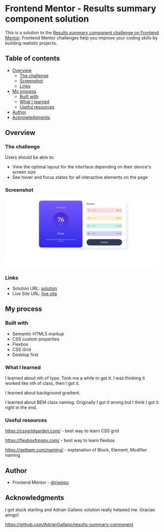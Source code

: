 # Frontend Mentor - Results summary component solution

This is a solution to the [Results summary component challenge on Frontend Mentor](https://www.frontendmentor.io/challenges/results-summary-component-CE_K6s0maV). Frontend Mentor challenges help you improve your coding skills by building realistic projects.

## Table of contents

- [Overview](#overview)
  - [The challenge](#the-challenge)
  - [Screenshot](#screenshot)
  - [Links](#links)
- [My process](#my-process)
  - [Built with](#built-with)
  - [What I learned](#what-i-learned)
  - [Useful resources](#useful-resources)
- [Author](#author)
- [Acknowledgments](#acknowledgments)

## Overview

### The challenge

Users should be able to:

- View the optimal layout for the interface depending on their device's screen size
- See hover and focus states for all interactive elements on the page

### Screenshot

![](./screenshot/screenshot.png?raw=true)

### Links

- Solution URL: [solution](https://github.com/riwepo/fem-results-summary-component)
- Live Site URL: [live site](https://riwepo.github.io/fem-results-summary-component/)

## My process

### Built with

- Semantic HTML5 markup
- CSS custom properties
- Flexbox
- CSS Grid
- Desktop first

### What I learned

I learned about nth of type. Took me a while to get it. I was thinking it worked like nth of class, then I got it.

I learned about background gradient.

I learned about BEM class naming. Originally I got it wrong but I think I got it right in the end.

### Useful resources

https://cssgridgarden.com/ - best way to learn CSS grid

https://flexboxfroggy.com/ - best way to learn flexbox

https://getbem.com/naming/ - explanation of Block, Element, Modifier naming

## Author

- Frontend Mentor - [@riwepo](https://www.frontendmentor.io/profile/riwepo)

## Acknowledgments

I got stuck starting and Adrian Gallano solution really helpeed me.
Gracias amigo!

https://github.com/AdrianGallano/results-summary-component

